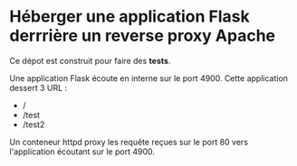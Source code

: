 # Héberger une application Flask derrrière un reverse proxy Apache

Ce dépot est construit pour faire des **tests**.

Une application Flask écoute en interne sur le port 4900.
Cette application dessert 3 URL : 
- /
- /test
- /test2

Un conteneur httpd proxy les requête reçues sur le port 80 vers l'application écoutant sur le port 4900.


